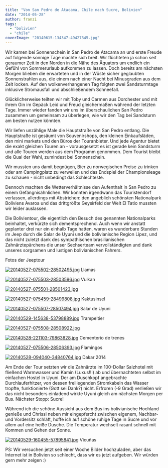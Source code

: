 ```yaml
---
title: "Von San Pedro de Atacama, Chile nach Sucre, Bolivien"
date: "2014-05-28"
author: franzi
tags: 
  - "bolivien"
  - "chile"
coverImage: "20140615-134347-49427345.jpg"
---
```


Wir kamen bei Sonnenschein in San Pedro de Atacama an und erste Freude auf folgende sonnige Tage machte sich breit. Wir flüchteten ja schon seit geraumer Zeit in den Norden in die Nähe des Äquators um endlich ein Gefühl von Sommerurlaub aufkommen zu lassen. Doch bereits am nächsten Morgen blieben die erwarteten und in der Wüste sicher geglaubten Sonnenstrahlen aus, die einem nach einer Nacht bei Minusgraden aus dem Zelt locken. Auf den wolkenverhangenen Tag folgten zwei Sandsturmtage inklusive Stromausfall und abschließendem Schneefall.

Glücklicherweise teilten wir mit Toby und Carmen aus Dorchester und mit ihrem Gin im Gepäck Leid und Freud gleichermaßen während der letzten Tage. Immer wieder fanden wir uns im überschaulichen San Pedro zusammen um gemeinsam zu überlegen, wie wir den Tag bei Sandsturm am besten nutzen könnten.

Wir liefen unzählige Male die Hauptstraße von San Pedro entlang. Die Hauptstraße ist gesäumt von Souvenirshops, den kleinen Einkaufsläden, den mini markets und den Büros der Touranbieter. Und jede Agentur bietet die exakt gleichen Touren an - vorausgesetzt es ist gerade kein Sandsturm und alle Touren werden aus dem Programm genommen. Dem Tourist bleibt die Qual der Wahl, zumindest bei Sonnenschein.

Wir mussten uns damit begnügen, Bier zu norwegischen Preise zu trinken oder am Campingplatz zu verweilen und das Endspiel der Championsleage zu schauen - nicht unbedingt das Schlechteste.

Dennoch machten die Wetterverhältnisse den Aufenthalt in San Pedro zu einem Gefängnisähnlichen. Wir konnten irgendwann das Touristendorf verlassen, allerdings mit Abstrichen: den angeblich schönsten Nationalpark Boliviens Avaroa und das drittgrößte Geysirfeld der Welt El Tatio mussten wir leider auslassen.

Die Bolivientour, die eigentlich den Besuch des genannten Nationalparks beinhaltet, verkürzte sich dementsprechend. Auch wenn wir anstatt geplanter drei nur ein einhalb Tage hatten, waren es wunderbare Stunden im Jeep durch die Salar de Uyuni und die bolivianische Region Lípez, und das nicht zuletzt dank des sympathischen brasilianischen Zahnärztepärchens die unser Sechserteam vervollständigten und dank unseres sorgsamen und lustigen bolivianischen Fahrers.

Fotos der Jeeptour

[![20140527-075502-28502495.jpg](images/20140527-075502-28502495.jpg)](https://hafenstrand.wordpress.com/wp-content/uploads/2014/05/20140527-075502-28502495.jpg) Llamas

[![20140527-075503-28503596.jpg](images/20140527-075503-28503596.jpg)](https://hafenstrand.wordpress.com/wp-content/uploads/2014/05/20140527-075503-28503596.jpg) Vulkan

[![20140527-075501-28501423.jpg](images/20140527-075501-28501423.jpg)](https://hafenstrand.wordpress.com/wp-content/uploads/2014/05/20140527-075501-28501423.jpg)

[![20140527-075459-28499808.jpg](images/20140527-075459-28499808.jpg)](https://hafenstrand.wordpress.com/wp-content/uploads/2014/05/20140527-075459-28499808.jpg) Kaktusinsel

[![20140527-075507-28507494.jpg](images/20140527-075507-28507494.jpg)](https://hafenstrand.wordpress.com/wp-content/uploads/2014/05/20140527-075507-28507494.jpg) Salar de Uyuni

[![20140529-145638-53798889.jpg](images/20140529-145638-53798889.jpg)](https://hafenstrand.wordpress.com/wp-content/uploads/2014/05/20140529-145638-53798889.jpg) Trampeltier

[![20140527-075508-28508922.jpg](images/20140527-075508-28508922.jpg)](https://hafenstrand.wordpress.com/wp-content/uploads/2014/05/20140527-075508-28508922.jpg)

[![20140528-221103-79863828.jpg](images/20140528-221103-79863828.jpg)](https://hafenstrand.wordpress.com/wp-content/uploads/2014/05/20140528-221103-79863828.jpg) Cementerio de trenes

[![20140527-075506-28506393.jpg](images/20140527-075506-28506393.jpg)](https://hafenstrand.wordpress.com/wp-content/uploads/2014/05/20140527-075506-28506393.jpg) Flamingos

[![20140528-094040-34840764.jpg](images/20140528-094040-34840764.jpg)](https://hafenstrand.wordpress.com/wp-content/uploads/2014/05/20140528-094040-34840764.jpg) Dakar 2014

Am Ende der Tour setzten wir die Zahnärzte im 100-Dollar Salzhotel mit fließend Warmwasser und Kamin (Luxus!!!) ab und übernachteten selbst im einfachen Hostel in Uyuni. Der am Duschkopf angebrachte Durchlauferhitzer, von dessen freiliegenden Stromkabeln das Wasser tropfte, funktionierte (Gott sei Dank?) nicht. Erfroren (-9 Grad) verließen wir das nicht besonders einladend wirkte Uyuni gleich am nächsten Morgen per Bus. Nächster Stopp: Sucre!

Während ich die schöne Aussicht aus dem Bus ins bolivianische Hochland genieße und Chrissi neben mir eingepfercht zwischen eigenem, Nachbar- und Vordersitz schläft, hoffe ich auf schöne ruhige Tage in Sucre und vor allem auf eine heiße Dusche. Die Temperatur wechselt rasant schnell mit Kommen und Gehen der Sonne.

[![20140529-160455-57895841.jpg](images/20140529-160455-57895841.jpg)](https://hafenstrand.wordpress.com/wp-content/uploads/2014/05/20140529-160455-57895841.jpg) Vicuñas

PS: Wir versuchen jetzt seit einer Woche Bilder hochzuladen, aber das Internet ist in Bolivien so schlecht, dass wir es jetzt aufgeben. Wir würden gern mehr zeigen :)
